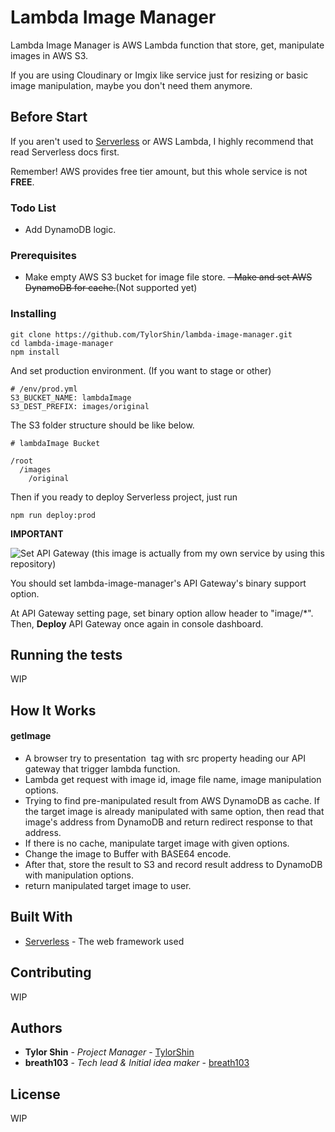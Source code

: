 # Lambda Image Manager

Lambda Image Manager is AWS Lambda function that store, get, manipulate images in AWS S3.

If you are using Cloudinary or Imgix like service just for resizing or basic image manipulation, maybe you don't need them anymore.

## Before Start

If you aren't used to [Serverless](https://serverless.com/) or AWS Lambda, I highly recommend that read Serverless docs first.

Remember! AWS provides free tier amount, but this whole service is not **FREE**.

### Todo List
* Add DynamoDB logic.

### Prerequisites

- Make empty AWS S3 bucket for image file store.
~~- Make and set AWS DynamoDB for cache.~~(Not supported yet)

### Installing

```
git clone https://github.com/TylorShin/lambda-image-manager.git
cd lambda-image-manager
npm install
```

And set production environment.
(If you want to stage or other)

```
# /env/prod.yml
S3_BUCKET_NAME: lambdaImage
S3_DEST_PREFIX: images/original
```

The S3 folder structure should be like below.
```
# lambdaImage Bucket

/root
  /images
    /original
```

Then if you ready to deploy Serverless project,
just run

```
npm run deploy:prod
```

**IMPORTANT**

![Set API Gateway](https://m7ix47c297.execute-api.us-east-1.amazonaws.com/prod/getImage?id=2017-06-11T03:22:10.250Z&filename=a11ebe37-312f-4178-b43a-517fe801340e)
(this image is actually from my own service by using this repository)


You should set lambda-image-manager's API Gateway's binary support option.

At API Gateway setting page, set binary option allow header to "image/*".
Then, **Deploy** API Gateway once again in console dashboard.

## Running the tests

WIP


## How It Works
#### getImage
* A browser try to presentation <img /> tag with src property heading our API gateway that trigger lambda function.
* Lambda get request with image id, image file name, image manipulation options.
* Trying to find pre-manipulated result from AWS DynamoDB as cache. If the target image is already manipulated with same option, then read that image's address from DynamoDB and return redirect response to that address.
* If there is no cache, manipulate target image with given options.
* Change the image to Buffer with BASE64 encode.
* After that, store the result to S3 and record result address to DynamoDB with manipulation options.
* return manipulated target image to user.

## Built With

* [Serverless](https://serverless.com/) - The web framework used

## Contributing

WIP

## Authors

* **Tylor Shin** - *Project Manager* - [TylorShin](https://github.com/TylorShin)
* **breath103** - *Tech lead & Initial idea maker* - [breath103](https://github.com/breath103)

## License

WIP
